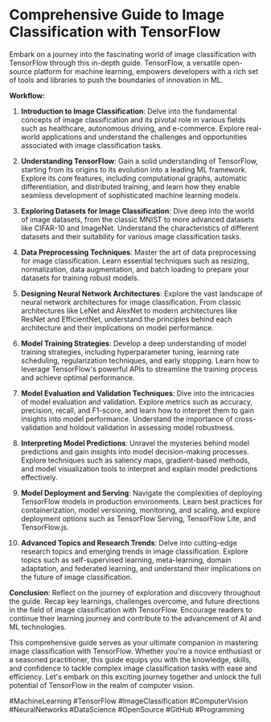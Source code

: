  # Comprehensive Guide to Image Classification with TensorFlow
 
Embark on a journey into the fascinating world of image classification with TensorFlow through this in-depth guide. TensorFlow, a versatile open-source platform for machine learning, empowers developers with a rich set of tools and libraries to push the boundaries of innovation in ML.

**Workflow:**

1. **Introduction to Image Classification**: Delve into the fundamental concepts of image classification and its pivotal role in various fields such as healthcare, autonomous driving, and e-commerce. Explore real-world applications and understand the challenges and opportunities associated with image classification tasks.

2. **Understanding TensorFlow**: Gain a solid understanding of TensorFlow, starting from its origins to its evolution into a leading ML framework. Explore its core features, including computational graphs, automatic differentiation, and distributed training, and learn how they enable seamless development of sophisticated machine learning models.

3. **Exploring Datasets for Image Classification**: Dive deep into the world of image datasets, from the classic MNIST to more advanced datasets like CIFAR-10 and ImageNet. Understand the characteristics of different datasets and their suitability for various image classification tasks.

4. **Data Preprocessing Techniques**: Master the art of data preprocessing for image classification. Learn essential techniques such as resizing, normalization, data augmentation, and batch loading to prepare your datasets for training robust models.

5. **Designing Neural Network Architectures**: Explore the vast landscape of neural network architectures for image classification. From classic architectures like LeNet and AlexNet to modern architectures like ResNet and EfficientNet, understand the principles behind each architecture and their implications on model performance.

6. **Model Training Strategies**: Develop a deep understanding of model training strategies, including hyperparameter tuning, learning rate scheduling, regularization techniques, and early stopping. Learn how to leverage TensorFlow's powerful APIs to streamline the training process and achieve optimal performance.

7. **Model Evaluation and Validation Techniques**: Dive into the intricacies of model evaluation and validation. Explore metrics such as accuracy, precision, recall, and F1-score, and learn how to interpret them to gain insights into model performance. Understand the importance of cross-validation and holdout validation in assessing model robustness.

8. **Interpreting Model Predictions**: Unravel the mysteries behind model predictions and gain insights into model decision-making processes. Explore techniques such as saliency maps, gradient-based methods, and model visualization tools to interpret and explain model predictions effectively.

9. **Model Deployment and Serving**: Navigate the complexities of deploying TensorFlow models in production environments. Learn best practices for containerization, model versioning, monitoring, and scaling, and explore deployment options such as TensorFlow Serving, TensorFlow Lite, and TensorFlow.js.

10. **Advanced Topics and Research Trends**: Delve into cutting-edge research topics and emerging trends in image classification. Explore topics such as self-supervised learning, meta-learning, domain adaptation, and federated learning, and understand their implications on the future of image classification.

**Conclusion**: Reflect on the journey of exploration and discovery throughout the guide. Recap key learnings, challenges overcome, and future directions in the field of image classification with TensorFlow. Encourage readers to continue their learning journey and contribute to the advancement of AI and ML technologies.

This comprehensive guide serves as your ultimate companion in mastering image classification with TensorFlow. Whether you're a novice enthusiast or a seasoned practitioner, this guide equips you with the knowledge, skills, and confidence to tackle complex image classification tasks with ease and efficiency. Let's embark on this exciting journey together and unlock the full potential of TensorFlow in the realm of computer vision.

#MachineLearning #TensorFlow #ImageClassification #ComputerVision #NeuralNetworks #DataScience #OpenSource #GitHub #Programming
